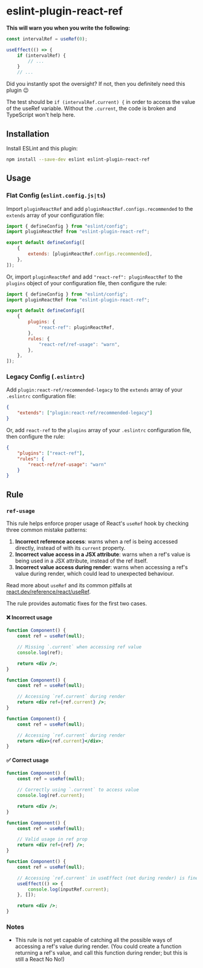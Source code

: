 # eslint-plugin-react-ref

**This will warn you when you write the following:**

```js
const intervalRef = useRef(0);

useEffect(() => {
	if (intervalRef) {
		// ...
	}
	// ...
```

Did you instantly spot the oversight? If not, then you definitely need this plugin 😉

The test should be `if (intervalRef.current) {` in order to access the value of the useRef variable. Without the `.current`, the code is broken and TypeScript won't help here.

## Installation

Install ESLint and this plugin:

```sh
npm install --save-dev eslint eslint-plugin-react-ref
```

## Usage

### Flat Config (`eslint.config.js|ts`)

Import `pluginReactRef` and add `pluginReactRef.configs.recommended` to the `extends` array of your configuration file:

```js
import { defineConfig } from "eslint/config";
import pluginReactRef from "eslint-plugin-react-ref";

export default defineConfig([
	{
		extends: [pluginReactRef.configs.recommended],
	},
]);
```

Or, import `pluginReactRef` and add `"react-ref": pluginReactRef` to the `plugins` object of your configuration file, then configure the rule:

```js
import { defineConfig } from "eslint/config";
import pluginReactRef from "eslint-plugin-react-ref";

export default defineConfig([
	{
		plugins: {
			"react-ref": pluginReactRef,
		},
		rules: {
			"react-ref/ref-usage": "warn",
		},
	},
]);
```

### Legacy Config (`.eslintrc`)

Add `plugin:react-ref/recommended-legacy` to the `extends` array of your `.eslintrc` configuration file:

```json
{
	"extends": ["plugin:react-ref/recommended-legacy"]
}
```

Or, add `react-ref` to the `plugins` array of your `.eslintrc` configuration file, then configure the rule:

```json
{
	"plugins": ["react-ref"],
	"rules": {
		"react-ref/ref-usage": "warn"
	}
}
```

## Rule

### `ref-usage`

This rule helps enforce proper usage of React's `useRef` hook by checking three common mistake patterns:

1. **Incorrect reference access**: warns when a ref is being accessed directly, instead of with its `current` property.
2. **Incorrect value access in a JSX attribute**: warns when a ref's value is being used in a JSX attribute, instead of the ref itself.
3. **Incorrect value access during render**: warns when accessing a ref's value during render, which could lead to unexpected behaviour.

Read more about `useRef` and its common pitfalls at [react.dev/reference/react/useRef](https://react.dev/reference/react/useRef).

The rule provides automatic fixes for the first two cases.

#### ❌ Incorrect usage

```jsx
function Component() {
	const ref = useRef(null);

	// Missing `.current` when accessing ref value
	console.log(ref);

	return <div />;
}

function Component() {
	const ref = useRef(null);

	// Accessing `ref.current` during render
	return <div ref={ref.current} />;
}

function Component() {
	const ref = useRef(null);

	// Accessing `ref.current` during render
	return <div>{ref.current}</div>;
}
```

#### ✅ Correct usage

```jsx
function Component() {
	const ref = useRef(null);

	// Correctly using `.current` to access value
	console.log(ref.current);

	return <div />;
}

function Component() {
	const ref = useRef(null);

	// Valid usage in ref prop
	return <div ref={ref} />;
}

function Component() {
	const ref = useRef(null);

	// Accessing `ref.current` in useEffect (not during render) is fine
	useEffect(() => {
		console.log(inputRef.current);
	}, []);

	return <div />;
}
```

### Notes

- This rule is not yet capable of catching all the possible ways of accessing a ref's value during render. (You could create a function returning a ref's value, and call this function during render; but this is still a React No No!)
